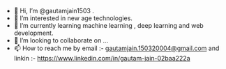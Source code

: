 - 👋 Hi, I’m @gautamjain1503 .
- 👀 I’m interested in new age technologies.
- 🌱 I’m currently learning machine learning , deep learning and web development.
- 💞️ I’m looking to collaborate on ...
- 📫 How to reach me by email :- gautamjain.150320004@gmail.com and linkin :- https://www.linkedin.com/in/gautam-jain-02baa222a

<!---
gautamjain1503/gautamjain1503 is a ✨ special ✨ repository because its `README.md` (this file) appears on your GitHub profile.
You can click the Preview link to take a look at your changes.
--->
